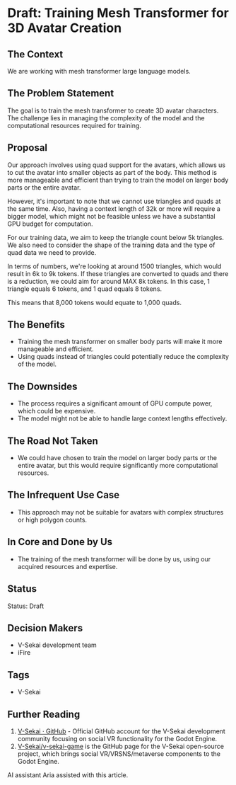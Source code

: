 # Draft: Training Mesh Transformer for 3D Avatar Creation

## The Context

We are working with mesh transformer large language models.

## The Problem Statement

The goal is to train the mesh transformer to create 3D avatar characters. The challenge lies in managing the complexity of the model and the computational resources required for training.

## Proposal

Our approach involves using quad support for the avatars, which allows us to cut the avatar into smaller objects as part of the body. This method is more manageable and efficient than trying to train the model on larger body parts or the entire avatar.

However, it's important to note that we cannot use triangles and quads at the same time. Also, having a context length of 32k or more will require a bigger model, which might not be feasible unless we have a substantial GPU budget for computation.

For our training data, we aim to keep the triangle count below 5k triangles. We also need to consider the shape of the training data and the type of quad data we need to provide.

In terms of numbers, we're looking at around 1500 triangles, which would result in 6k to 9k tokens. If these triangles are converted to quads and there is a reduction, we could aim for around MAX 8k tokens. In this case, 1 triangle equals 6 tokens, and 1 quad equals 8 tokens.

This means that 8,000 tokens would equate to 1,000 quads.

## The Benefits

- Training the mesh transformer on smaller body parts will make it more manageable and efficient.
- Using quads instead of triangles could potentially reduce the complexity of the model.

## The Downsides

- The process requires a significant amount of GPU compute power, which could be expensive.
- The model might not be able to handle large context lengths effectively.

## The Road Not Taken

- We could have chosen to train the model on larger body parts or the entire avatar, but this would require significantly more computational resources.

## The Infrequent Use Case

- This approach may not be suitable for avatars with complex structures or high polygon counts.

## In Core and Done by Us

- The training of the mesh transformer will be done by us, using our acquired resources and expertise.

## Status

Status: Draft

## Decision Makers

- V-Sekai development team
- iFire

## Tags

- V-Sekai

## Further Reading

1. [V-Sekai · GitHub](https://github.com/v-sekai) - Official GitHub account for the V-Sekai development community focusing on social VR functionality for the Godot Engine.
2. [V-Sekai/v-sekai-game](https://github.com/v-sekai/v-sekai-game) is the GitHub page for the V-Sekai open-source project, which brings social VR/VRSNS/metaverse components to the Godot Engine.

AI assistant Aria assisted with this article.
